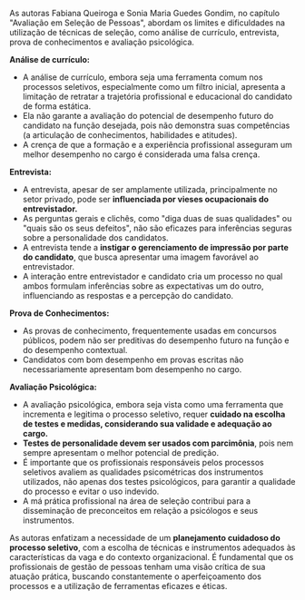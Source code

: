 As autoras Fabiana Queiroga e Sonia Maria Guedes Gondim, no capítulo "Avaliação em Seleção de Pessoas", abordam os limites e dificuldades na utilização de técnicas de seleção, como análise de currículo, entrevista, prova de conhecimentos e avaliação psicológica.

**Análise de currículo:**

- A análise de currículo, embora seja uma ferramenta comum nos processos seletivos, especialmente como um filtro inicial, apresenta a limitação de retratar a trajetória profissional e educacional do candidato de forma estática.
- Ela não garante a avaliação do potencial de desempenho futuro do candidato na função desejada, pois não demonstra suas competências (a articulação de conhecimentos, habilidades e atitudes).
- A crença de que a formação e a experiência profissional asseguram um melhor desempenho no cargo é considerada uma falsa crença.

**Entrevista:**

- A entrevista, apesar de ser amplamente utilizada, principalmente no setor privado, pode ser **influenciada por vieses ocupacionais do entrevistador.**
- As perguntas gerais e clichês, como "diga duas de suas qualidades" ou "quais são os seus defeitos", não são eficazes para inferências seguras sobre a personalidade dos candidatos.
- A entrevista tende a **instigar o gerenciamento de impressão por parte do candidato**, que busca apresentar uma imagem favorável ao entrevistador.
- A interação entre entrevistador e candidato cria um processo no qual ambos formulam inferências sobre as expectativas um do outro, influenciando as respostas e a percepção do candidato.

**Prova de Conhecimentos:**

- As provas de conhecimento, frequentemente usadas em concursos públicos, podem não ser preditivas do desempenho futuro na função e do desempenho contextual.
- Candidatos com bom desempenho em provas escritas não necessariamente apresentam bom desempenho no cargo.

**Avaliação Psicológica:**

- A avaliação psicológica, embora seja vista como uma ferramenta que incrementa e legitima o processo seletivo, requer **cuidado na escolha de testes e medidas, considerando sua validade e adequação ao cargo.**
- **Testes de personalidade devem ser usados com parcimônia**, pois nem sempre apresentam o melhor potencial de predição.
- É importante que os profissionais responsáveis pelos processos seletivos avaliem as qualidades psicométricas dos instrumentos utilizados, não apenas dos testes psicológicos, para garantir a qualidade do processo e evitar o uso indevido.
- A má prática profissional na área de seleção contribui para a disseminação de preconceitos em relação a psicólogos e seus instrumentos.

As autoras enfatizam a necessidade de um **planejamento cuidadoso do processo seletivo**, com a escolha de técnicas e instrumentos adequados às características da vaga e do contexto organizacional. É fundamental que os profissionais de gestão de pessoas tenham uma visão crítica de sua atuação prática, buscando constantemente o aperfeiçoamento dos processos e a utilização de ferramentas eficazes e éticas.